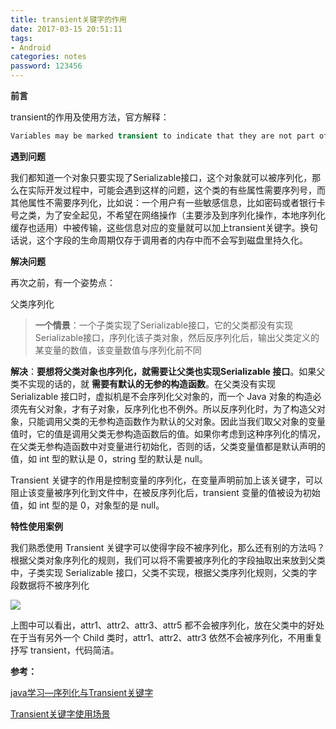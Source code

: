 ```yaml
---
title: transient关键字的作用
date: 2017-03-15 20:51:11
tags: 
- Android
categories: notes
password: 123456
---
```


**前言**

transient的作用及使用方法，官方解释：

```java
Variables may be marked transient to indicate that they are not part of the persistent state of an object.
```

<!--more-->

**遇到问题**

我们都知道一个对象只要实现了Serializable接口，这个对象就可以被序列化，那么在实际开发过程中，可能会遇到这样的问题，这个类的有些属性需要序列号，而其他属性不需要序列化，比如说：一个用户有一些敏感信息，比如密码或者银行卡号之类，为了安全起见，不希望在网络操作（主要涉及到序列化操作，本地序列化缓存也适用）中被传输，这些信息对应的变量就可以加上transient关键字。换句话说，这个字段的生命周期仅存于调用者的内存中而不会写到磁盘里持久化。

**解决问题**

再次之前，有一个姿势点：

父类序列化

> **一个情景**：一个子类实现了Serializable接口，它的父类都没有实现Serializable接口，序列化该子类对象，然后反序列化后，输出父类定义的某变量的数值，该变量数值与序列化前不同

**解决**：**要想将父类对象也序列化，就需要让父类也实现Serializable 接口**。如果父类不实现的话的，就 **需要有默认的无参的构造函数**。在父类没有实现 Serializable 接口时，虚拟机是不会序列化父对象的，而一个 Java 对象的构造必须先有父对象，才有子对象，反序列化也不例外。所以反序列化时，为了构造父对象，只能调用父类的无参构造函数作为默认的父对象。因此当我们取父对象的变量值时，它的值是调用父类无参构造函数后的值。如果你考虑到这种序列化的情况，在父类无参构造函数中对变量进行初始化，否则的话，父类变量值都是默认声明的值，如 int 型的默认是 0，string 型的默认是 null。

Transient 关键字的作用是控制变量的序列化，在变量声明前加上该关键字，可以阻止该变量被序列化到文件中，在被反序列化后，transient 变量的值被设为初始值，如 int 型的是 0，对象型的是 null。

**特性使用案例**

我们熟悉使用 Transient 关键字可以使得字段不被序列化，那么还有别的方法吗？根据父类对象序列化的规则，我们可以将不需要被序列化的字段抽取出来放到父类中，子类实现 Serializable 接口，父类不实现，根据父类序列化规则，父类的字段数据将不被序列化

![](http://fenganblogimgs.oss-cn-beijing.aliyuncs.com/blog/8u215.png)

上图中可以看出，attr1、attr2、attr3、attr5 都不会被序列化，放在父类中的好处在于当有另外一个 Child 类时，attr1、attr2、attr3 依然不会被序列化，不用重复抒写 transient，代码简洁。



**参考：**

[java学习—序列化与Transient关键字](http://blog.csdn.net/janronehoo/article/details/7306900)

[Transient关键字使用场景](http://blog.csdn.net/hushaoxi/article/details/52385614)